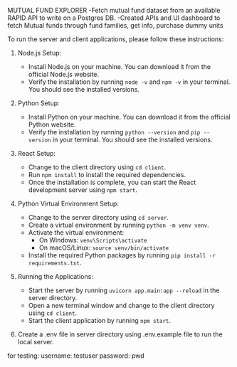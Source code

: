 
MUTUAL FUND EXPLORER
-Fetch mutual fund dataset from an available RAPID API to write on a Postgres DB.
-Created APIs and UI dashboard to fetch Mutual funds through fund families, get info, purchase dummy units


To run the server and client applications, please follow these instructions:

1. Node.js Setup:
    - Install Node.js on your machine. You can download it from the official Node.js website.
    - Verify the installation by running `node -v` and `npm -v` in your terminal. You should see the installed versions.

2. Python Setup:
    - Install Python on your machine. You can download it from the official Python website.
    - Verify the installation by running `python --version` and `pip --version` in your terminal. You should see the installed versions.

3. React Setup:
    - Change to the client directory using `cd client`.
    - Run `npm install` to install the required dependencies.
    - Once the installation is complete, you can start the React development server using `npm start`.

4. Python Virtual Environment Setup:
    - Change to the server directory using `cd server`.
    - Create a virtual environment by running `python -m venv venv`.
    - Activate the virtual environment:
      - On Windows: `venv\Scripts\activate`
      - On macOS/Linux: `source venv/bin/activate`
    - Install the required Python packages by running `pip install -r requirements.txt`.

5. Running the Applications:
    - Start the server by running `uvicorn app.main:app --reload` in the server directory.
    - Open a new terminal window and change to the client directory using `cd client`.
    - Start the client application by running `npm start`.

6. Create a .env file in server directory using .env.example file to run the local server.

for testing:
username: testuser
password: pwd


